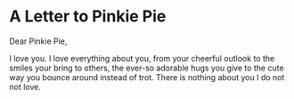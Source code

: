 # A Letter to Pinkie Pie

Dear Pinkie Pie,

I love you. I love everything about you, from your cheerful outlook to the smiles your bring to others, the ever-so adorable hugs you give to the cute way you bounce around instead of trot. There is nothing about you I do not not love.

